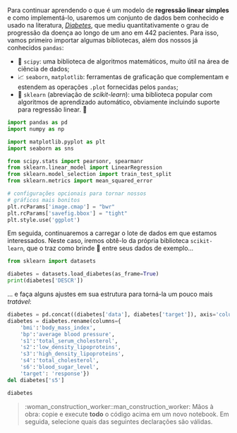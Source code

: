 Para continuar aprendendo o que é um modelo de **regressão linear simples** e como implementá-lo, usaremos um conjunto de dados bem conhecido e usado na literatura, [_Diabetes_](https://www4.stat.ncsu.edu/~boos/var.select/diabetes.html), que mediu quantitativamente o grau de progressão da doença ao longo de um ano em 442 pacientes. Para isso, vamos primeiro importar algumas bibliotecas, além dos nossos já conhecidos `pandas`:
 
  * 🔢 `scipy`: uma biblioteca de algoritmos matemáticos, muito útil na área de ciência de dados;
  * 📈 `seaborn`, `matplotlib`: ferramentas de graficação que complementam e estendem as operações `.plot` fornecidas pelos `pandas`;
  * 🤖 `sklearn` (abreviação de _scikit-learn_): uma biblioteca popular com algoritmos de aprendizado automático, obviamente incluindo suporte para regressão linear. 🎊


```python
import pandas as pd
import numpy as np

import matplotlib.pyplot as plt
import seaborn as sns

from scipy.stats import pearsonr, spearmanr
from sklearn.linear_model import LinearRegression
from sklearn.model_selection import train_test_split
from sklearn.metrics import mean_squared_error

# configurações opcionais para tornar nossos
# gráficos mais bonitos
plt.rcParams['image.cmap'] = "bwr"
plt.rcParams['savefig.bbox'] = "tight"
plt.style.use('ggplot')
```

Em seguida, continuaremos a carregar o lote de dados em que estamos interessados. Neste caso, iremos obtê-lo da própria biblioteca `scikit-learn`, que o traz como brinde 🎁 entre seus dados de exemplo...

```python
from sklearn import datasets

diabetes = datasets.load_diabetes(as_frame=True)
print(diabetes['DESCR'])
```

... e faça alguns ajustes em sua estrutura para torná-la um pouco mais _tratável_:

```python
diabetes = pd.concat((diabetes['data'], diabetes['target']), axis='columns')
diabetes = diabetes.rename(columns={
    'bmi':'body_mass_index',
    'bp':'average blood pressure',
    's1':'total_serum_cholesterol',
    's2':'low_density_lipoproteins',
    's3':'high_density_lipoproteins',
    's4':'total_cholesterol',
    's6':'blood_sugar_level',
    'target': 'response'})
del diabetes['s5']

diabetes
```

> :woman_construction_worker::man_construction_worker: Mãos à obra: copie e execute **todo** o código acima em um novo notebook. Em seguida, selecione quais das seguintes declarações são válidas.

